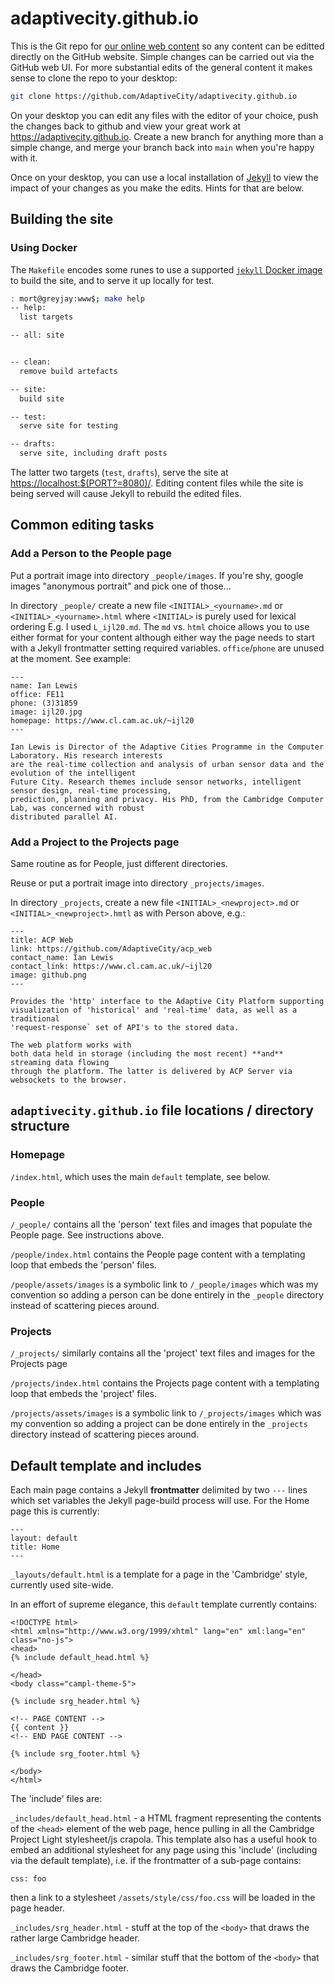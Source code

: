 # adaptivecity.github.io

This is the Git repo for [our online web content](https://adaptivecity.github.io) so any content can be editted directly on the GitHub website. Simple changes can be carried out via the GitHub web UI. For more substantial edits of the general content it makes sense to clone the repo to your desktop:

```sh
git clone https://github.com/AdaptiveCity/adaptivecity.github.io
```

On your desktop you can edit any files with the editor of your choice, push the changes back to github and view your great work at <https://adaptivecity.github.io>. Create a new branch for anything more than a simple change, and merge your branch back into `main` when you're happy with it.

Once on your desktop, you can use a local installation of [Jekyll](https://jekyllrb.com/) to view the impact of your changes as you make the edits. Hints for that are below.

## Building the site
### Using Docker

The `Makefile` encodes some runes to use a supported [`jekyll` Docker image](https://github.com/jekyll/jekyll-docker) to build the site, and to serve it up locally for test.

```sh
: mort@greyjay:www$; make help
-- help:
  list targets

-- all: site


-- clean:
  remove build artefacts

-- site:
  build site

-- test:
  serve site for testing

-- drafts:
  serve site, including draft posts
```

The latter two targets (`test`, `drafts`), serve the site at <https://localhost:$(PORT?=8080)/>. Editing content files while the site is being served will cause Jekyll to rebuild the edited files.

## Common editing tasks

### Add a Person to the People page

Put a portrait image into directory `_people/images`. If you're shy, google images "anonymous portrait" and pick one of those...

In directory `_people/` create a new file `<INITIAL>_<yourname>.md` or `<INITIAL>_<yourname>.html` where `<INITIAL>` is purely used for lexical ordering E.g. I used `L_ijl20.md`. The `md` vs. `html` choice allows you to use either format for your content although either way the page needs to start with a Jekyll frontmatter setting required variables. `office`/`phone` are unused at the moment. See example:

```
---
name: Ian Lewis
office: FE11
phone: (3)31859
image: ijl20.jpg
homepage: https://www.cl.cam.ac.uk/~ijl20
---

Ian Lewis is Director of the Adaptive Cities Programme in the Computer Laboratory. His research interests
are the real-time collection and analysis of urban sensor data and the evolution of the intelligent
Future City. Research themes include sensor networks, intelligent sensor design, real-time processing,
prediction, planning and privacy. His PhD, from the Cambridge Computer Lab, was concerned with robust
distributed parallel AI.
```

### Add a Project to the Projects page

Same routine as for People, just different directories.

Reuse or put a portrait image into directory `_projects/images`.

In directory `_projects`, create a new file `<INITIAL>_<newproject>.md` or `<INITIAL>_<newproject>.hmtl` as with Person above, e.g.:

```
---
title: ACP Web
link: https://github.com/AdaptiveCity/acp_web
contact_name: Ian Lewis
contact_link: https://www.cl.cam.ac.uk/~ijl20
image: github.png
---

Provides the 'http' interface to the Adaptive City Platform supporting
visualization of 'historical' and 'real-time' data, as well as a traditional
'request-response` set of API's to the stored data.

The web platform works with
both data held in storage (including the most recent) **and** streaming data flowing
through the platform. The latter is delivered by ACP Server via websockets to the browser.
```

## `adaptivecity.github.io` file locations / directory structure

### Homepage

`/index.html`, which uses the main `default` template, see below.

### People

`/_people/` contains all the 'person' text files and images that populate the People page. See instructions above.

`/people/index.html` contains the People page content with a templating loop that embeds the 'person' files.

`/people/assets/images` is a symbolic link to `/_people/images` which was my convention so adding a person can be done entirely in the `_people` directory instead of scattering pieces around.

### Projects

`/_projects/` similarly contains all the 'project' text files and images for the Projects page

`/projects/index.html` contains the Projects page content with a templating loop that embeds the 'project' files.

`/projects/assets/images` is a symbolic link to `/_projects/images` which was my convention so adding a project can be done entirely in the `_projects` directory instead of scattering pieces around.

## Default template and includes

Each main page contains a Jekyll **frontmatter** delimited by two `---` lines which set variables the Jekyll page-build process will use. For the Home page this is currently:
```
---
layout: default
title: Home
---
```

`_layouts/default.html` is a template for a page in the 'Cambridge' style, currently used site-wide.

In an effort of supreme elegance, this `default` template currently contains:

```
<!DOCTYPE html>
<html xmlns="http://www.w3.org/1999/xhtml" lang="en" xml:lang="en" class="no-js">
<head>
{% include default_head.html %}

</head>
<body class="campl-theme-5">

{% include srg_header.html %}

<!-- PAGE CONTENT -->
{{ content }}
<!-- END PAGE CONTENT -->

{% include srg_footer.html %}

</body>
</html>
```

The 'include' files are:

`_includes/default_head.html` - a HTML fragment representing the contents of the `<head>` element of the web page, hence pulling in all the Cambridge Project Light stylesheet/js crapola. This template also has a useful hook to embed an additional stylesheet for any page using this 'include' (including via the default template), i.e. if the frontmatter of a sub-page contains:

```
css: foo
```

then a link to a stylesheet `/assets/style/css/foo.css` will be loaded in the page header.

`_includes/srg_header.html` - stuff at the top of the `<body>` that draws the rather large Cambridge header.

`_includes/srg_footer.html` - similar stuff that the bottom of the `<body>` that draws the Cambridge footer.
